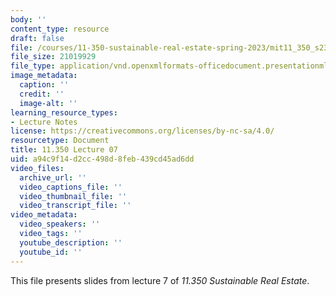 ```yaml
---
body: ''
content_type: resource
draft: false
file: /courses/11-350-sustainable-real-estate-spring-2023/mit11_350_s23_lec07.pptx
file_size: 21019929
file_type: application/vnd.openxmlformats-officedocument.presentationml.presentation
image_metadata:
  caption: ''
  credit: ''
  image-alt: ''
learning_resource_types:
- Lecture Notes
license: https://creativecommons.org/licenses/by-nc-sa/4.0/
resourcetype: Document
title: 11.350 Lecture 07
uid: a94c9f14-d2cc-498d-8feb-439cd45ad6dd
video_files:
  archive_url: ''
  video_captions_file: ''
  video_thumbnail_file: ''
  video_transcript_file: ''
video_metadata:
  video_speakers: ''
  video_tags: ''
  youtube_description: ''
  youtube_id: ''
---
```

This file presents slides from lecture 7 of *11.350 Sustainable Real Estate*.